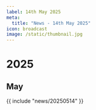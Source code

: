 ```yaml
---
label: 14th May 2025
meta:
  title: "News - 14th May 2025"
icon: broadcast
image: /static/thumbnail.jpg
---
```


# 2025
## May

{{ include "news/20250514" }}